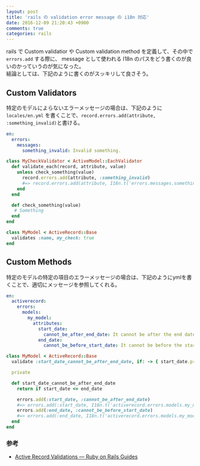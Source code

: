 ```yaml
---
layout: post
title: 'rails の validation error message の i18n 対応'
date: 2016-12-09 21:20:43 +0900
comments: true
categories: rails
---
```


rails で Custom validatior や Custom validation method を定義して、その中で `errors.add` する際に、
message として使われる I18n のパスをどう書くのが良いのかっていうのが気になった。  
結論としては、下記のように書くのがスッキリして良さそう。  

## Custom Validators

特定のモデルによらないエラーメッセージの場合は、下記のように `locales/en.yml` を書くことで、`record.errors.add(attribute, :something_invalid)`と書ける。  

```yml
en:
  errors:
    messages:
      something_invalid: Invalid something.
```

```ruby
class MyCheckValidator < ActiveModel::EachValidator
  def validate_each(record, attribute, value)
    unless check_something(value)
      record.errors.add(attribute, :something_invalid)
      #=> record.errors.add(attribute, I18n.t('errors.messages.something_invalid')) と同じ
    end
  end

  def check_something(value)
   # Something
  end
end

class MyModel < ActiveRecord::Base
  validates :name, my_check: true
end
```

## Custom Methods

特定のモデルの特定の項目のエラーメッセージの場合は、下記のようにymlを書くことで、適切にメッセージを参照してくれる。

```yml
en:
  activerecord:
    errors:
      models:
        my_model:
          attributes:
            start_date:
              cannot_be_after_end_date: It cannot be after the end date.
            end_date:
              cannot_be_before_start_date: It cannot be before the start date.
```

```ruby
class MyModel < ActiveRecord::Base
  validate :start_date_cannot_be_after_end_date, if: -> { start_date.present? && end_date.present? }

  private

  def start_date_cannot_be_after_end_date
    return if start_date <= end_date

    errors.add(:start_date, :cannot_be_after_end_date)
    #=> errors.add(:start_date, I18n.t('activerecord.errors.models.my_model.attributes.start_date.cannot_be_after_end_date')) と同じ
    errors.add(:end_date, :cannot_be_before_start_date)
    #=> errors.add(:end_date, I18n.t('activerecord.errors.models.my_model.attributes.end_date.cannot_be_before_start_date')) と同じ
  end
end
```

### 参考
- [Active Record Validations — Ruby on Rails Guides](http://guides.rubyonrails.org/active_record_validations.html)
